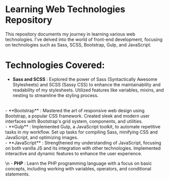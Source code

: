 # Learning Web Technologies Repository 

This repository documents my journey in learning various web technologies. I've delved into the world of front-end development, focusing on technologies such as Sass, SCSS, Bootstrap, Gulp, and JavaScript.

# Technologies Covered:

- **Sass and SCSS** : Explored the power of Sass (Syntactically Awesome Stylesheets) and SCSS (Sassy CSS) to enhance the maintainability and readability of my stylesheets.
Utilized features like variables, mixins, and nesting to streamline the styling process.
<br>
- **Bootstrap** : Mastered the art of responsive web design using Bootstrap, a popular CSS framework.
Created sleek and modern user interfaces with Bootstrap's grid system, components, and utilities.
<br>
- **Gulp** : Implemented Gulp, a JavaScript toolkit, to automate repetitive tasks in my workflow.
Set up tasks for compiling Sass, minifying CSS and JavaScript, and optimizing images.
<br>
- **JavaScript** : Strengthened my understanding of JavaScript, focusing on both vanilla JS and its integration with other technologies. Implemented interactive and dynamic features to enhance the user experience.

\n - **PHP** : Learn the PHP programming language with a focus on basic concepts, including working with variables, operators, and conditional statements.



